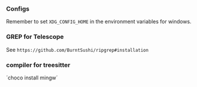 ### Configs
Remember to set `XDG_CONFIG_HOME` in the environment variables for windows.

### GREP for Telescope
See `https://github.com/BurntSushi/ripgrep#installation`

### compiler for treesitter
´choco install mingw´
